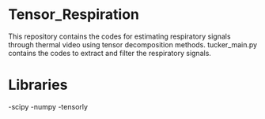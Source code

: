 # Tensor_Respiration
This repository contains the codes for estimating respiratory signals through thermal video using tensor decomposition methods.
tucker_main.py contains the codes to extract and filter the respiratory signals.
# Libraries
-scipy
-numpy
-tensorly
